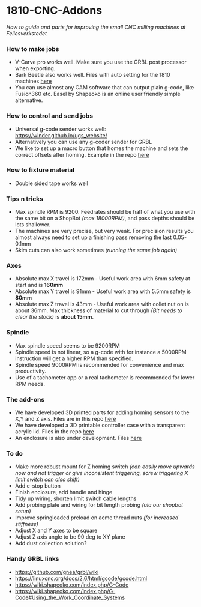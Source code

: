 # 1810-CNC-Addons
*How to guide and parts for improving the small CNC milling machines at Fellesverkstedet*

### How to make jobs

 - V-Carve pro works well. Make sure you use the GRBL post processor when exporting.
 - Bark Beetle also works well. Files with auto setting for the 1810 machines [here](https://github.com/fellesverkstedet/1810-CNC-Addons/tree/master/Maintenance)
 - You can use almost any CAM software that can output plain g-code, like Fusion360 etc. Easel by Shapeoko is an online user friendly simple alternative.

### How to control and send jobs

 - Universal g-code sender works well: https://winder.github.io/ugs_website/
 - Alternatively you can use any g-coder sender for GRBL
 - We like to set up a macro button that homes the machine and sets the correct offsets after homing. Example in the repo [here](https://github.com/fellesverkstedet/1810-CNC-Addons/tree/master/Macros)
 
### How to fixture material

 - Double sided tape works well

### Tips n tricks

 - Max spindle RPM is 9200. Feedrates should be half of what you use with the same bit on a ShopBot *(max 18000RPM)*, and pass depths should be lots shallower.
 - The machines are very precise, but very weak. For precision results you almost always need to set up a finishing pass removing the last 0.05-0.1mm
 - Skim cuts can also work sometimes *(running the same job  again)*


### Axes

 - Absolute max X travel is 172mm - Useful work area with 6mm safety  at start and is **160mm**
 - Absolute max Y travel is 91mm - Useful work area with 5.5mm safety is **80mm**
 - Absolute max Z travel is 43mm - Useful work area with collet nut on is about 36mm. Max thickness of material to cut through *(Bit needs to clear the stock)* is **about 15mm**.
 
### Spindle

 - Max spindle speed seems to be 9200RPM
 - Spindle speed is not linear, so a g-code with for instance a 5000RPM instruction will get a higher RPM than specified.
 - Spindle speed 9000RPM is recommended for convenience and max productivity.
 - Use of a tachometer app or a real tachometer is recommended for lower RPM needs.
 
 
### The add-ons

 - We have developed 3D printed parts for adding homing sensors to the X,Y and Z axis. Files are in this repo [here](https://github.com/fellesverkstedet/1810-CNC-Addons/tree/master/HomingExtensions)
 - We have developed a 3D printable controller case with a transparent acrylic lid. Files in the repo [here](https://github.com/fellesverkstedet/1810-CNC-Addons/tree/master/ControllerCase)
 - An enclosure is also under development. Files [here](https://github.com/fellesverkstedet/1810-CNC-Addons/tree/master/Enclosure)
 
 ### To do
 
  - Make more robust mount for Z homing switch *(can easily move upwards now and not trigger or give inconsistent triggering, screw triggering X limit switch can also shift)*
  - Add e-stop button
  - Finish enclosure, add handle and hinge
  - Tidy up wiring, shorten limit switch cable lengths
  - Add probing plate and wiring for bit length probing *(ala our shopbot setup)*
  - Improve springloaded preload on acme thread nuts *(for increased stiffness)*
  - Adjust X and Y axes to be square
  - Adjust Z axis angle to be 90 deg to XY plane
  - Add dust collection solution?
  
  
### Handy GRBL links

 - https://github.com/gnea/grbl/wiki
 - https://linuxcnc.org/docs/2.6/html/gcode/gcode.html
 - https://wiki.shapeoko.com/index.php/G-Code
 - https://wiki.shapeoko.com/index.php/G-Code#Using_the_Work_Coordinate_Systems